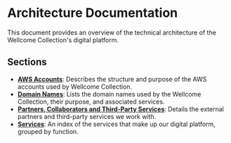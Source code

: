 # Architecture Documentation

This document provides an overview of the technical architecture of the Wellcome Collection's digital platform.

## Sections

- **[AWS Accounts](./aws_accounts.md)**: Describes the structure and purpose of the AWS accounts used by Wellcome Collection.
- **[Domain Names](./domain_names.md)**: Lists the domain names used by the Wellcome Collection, their purpose, and associated services.
- **[Partners, Collaborators and Third-Party Services](./partners.md)**: Details the external partners and third-party services we work with.
- **[Services](./services/README.md)**: An index of the services that make up our digital platform, grouped by function.
